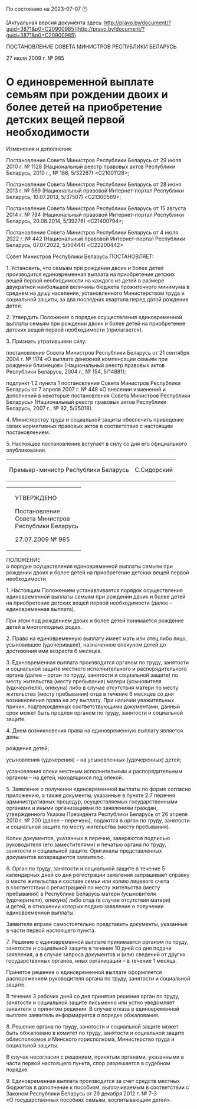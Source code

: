 По состоянию на 2023-07-07 &#x1F550;

[Актуальная версия документа здесь: http://pravo.by/document/?guid=3871&p0=C20900985](http://pravo.by/document/?guid=3871&p0=C20900985)

<p>ПОСТАНОВЛЕНИЕ СОВЕТА МИНИСТРОВ РЕСПУБЛИКИ БЕЛАРУСЬ</p>
<p>27 июля 2009 г. № 985</p>
<h1>О единовременной выплате семьям при рождении двоих и более детей на приобретение детских вещей первой необходимости</h1>
<p>Изменения и дополнения:</p>
<p>Постановление Совета Министров Республики Беларусь от 29 июля 2010 г. № 1128 (Национальный реестр правовых актов Республики Беларусь, 2010 г., № 186, 5/32267) &lt;C21001128&gt;;</p>
<p>Постановление Совета Министров Республики Беларусь от 28 июня 2013 г. № 569 (Национальный правовой Интернет-портал Республики Беларусь, 10.07.2013, 5/37507) &lt;C21300569&gt;;</p>
<p>Постановление Совета Министров Республики Беларусь от 15 августа 2014 г. № 794 (Национальный правовой Интернет-портал Республики Беларусь, 20.08.2014, 5/39276) &lt;C21400794&gt;;</p>
<p>Постановление Совета Министров Республики Беларусь от 4 июля 2022 г. № 442 (Национальный правовой Интернет-портал Республики Беларусь, 07.07.2022, 5/50444) &lt;C22200442&gt;</p>
<p></p>
<p>Совет Министров Республики Беларусь ПОСТАНОВЛЯЕТ:</p>
<p>1. Установить, что семьям при рождении двоих и более детей производится единовременная выплата на приобретение детских вещей первой необходимости на каждого из детей в размере двукратной наибольшей величины бюджета прожиточного минимума в среднем на душу населения, установленного Министерством труда и социальной защиты, за два последних квартала перед датой рождения детей.</p>
<p>2. Утвердить Положение о порядке осуществления единовременной выплаты семьям при рождении двоих и более детей на приобретение детских вещей первой необходимости (прилагается).</p>
<p>3. Признать утратившими силу:</p>
<p>постановление Совета Министров Республики Беларусь от 21 сентября 2004 г. № 1174 «О выплате денежной компенсации семьям при рождении близнецов» (Национальный реестр правовых актов Республики Беларусь, 2004 г., № 154, 5/14881);</p>
<p>подпункт 1.2 пункта 1 постановления Совета Министров Республики Беларусь от 7 апреля 2007 г. № 448 «О внесении изменений и дополнений в некоторые постановления Совета Министров Республики Беларусь» (Национальный реестр правовых актов Республики Беларусь, 2007 г., № 92, 5/25018).</p>
<p>4. Министерству труда и социальной защиты обеспечить приведение своих нормативных правовых актов в соответствие с настоящим постановлением.</p>
<p>5. Настоящее постановление вступает в силу со дня его официального опубликования.</p>
<p></p>
<table><tr>
<td><p>Премьер-министр Республики Беларусь</p></td>
<td><p>С.Сидорский</p></td>
</tr></table>
<p></p>
<table><tr>
<td><p></p></td>
<td>
<p>УТВЕРЖДЕНО</p>
<p>Постановление <br>Совета Министров <br>Республики Беларусь</p>
<p>27.07.2009 № 985</p>
</td>
</tr></table>
<p>ПОЛОЖЕНИЕ<br>о порядке осуществления единовременной выплаты семьям при рождении двоих и более детей на приобретение детских вещей первой необходимости</p>
<p>1. Настоящим Положением устанавливается порядок осуществления единовременной выплаты семьям при рождении двоих и более детей на приобретение детских вещей первой необходимости (далее – единовременная выплата).</p>
<p>При этом под рождением двоих и более детей понимается рождение детей в многоплодных родах.</p>
<p>2. Право на единовременную выплату имеет мать или отец либо лицо, усыновившее (удочерившее), назначенное опекуном детей до достижения ими возраста 6 месяцев.</p>
<p>3. Единовременная выплата производится органом по труду, занятости и социальной защите местного исполнительного и распорядительного органа (далее – орган по труду, занятости и социальной защите) по месту жительства (месту пребывания) матери (усыновителя (удочерителя), опекуна) либо в случае отсутствия матери по месту жительства (месту пребывания) отца в течение 6 месяцев со дня возникновения права на эту выплату. При наличии уважительных причин, подтвержденных соответствующими документами, данный срок может быть продлен органом по труду, занятости и социальной защите.</p>
<p>4. Днем возникновения права на единовременную выплату является день:</p>
<p>рождения детей;</p>
<p>усыновления (удочерения) – на усыновленных (удочеренных) детей;</p>
<p>установления опеки местным исполнительным и распорядительным органом – на детей, находящихся под опекой.</p>
<p>5. Заявление о получении единовременной выплаты по форме согласно приложению, а также документы, указанные в пункте 2.7 перечня административных процедур, осуществляемых государственными органами и иными организациями по заявлениям граждан, утвержденного Указом Президента Республики Беларусь от 26 апреля 2010 г. № 200 (далее – перечень), подаются в орган по труду, занятости и социальной защите по месту жительства (месту пребывания).</p>
<p>Копии документов, указанных в перечне, заверяются подписью руководителя (его заместителями) и печатью органа по труду, занятости и социальной защите. Оригиналы представленных документов возвращаются заявителю.</p>
<p>6. Орган по труду, занятости и социальной защите в течение 5 календарных дней со дня регистрации заявления запрашивает справку о месте жительства и составе семьи или копию лицевого счета в соответствии с регистрацией по месту жительства (месту пребывания) в Республике Беларусь матери (усыновителя (удочерителя), опекуна) либо отца (в случае отсутствия матери) и детей, в отношении которых подано заявление о получении единовременной выплаты.</p>
<p>Заявители вправе самостоятельно представить документы, указанные в части первой настоящего пункта.</p>
<p>7. Решение о единовременной выплате принимается органом по труду, занятости и социальной защите в течение 10 дней со дня подачи заявления, а в случае запроса документов и (или) сведений от других государственных органов, иных организаций – в течение 1 месяца.</p>
<p>Принятое решение о единовременной выплате оформляется распоряжением руководителя органа по труду, занятости и социальной защите.</p>
<p>В течение 3 рабочих дней со дня принятия решения орган по труду, занятости и социальной защите письменно или устно уведомляет заявителя о принятом решении. В случае отказа в единовременной выплате заявитель информируется о порядке обжалования.</p>
<p>8. Решение органа по труду, занятости и социальной защите может быть обжаловано в комитет по труду, занятости и социальной защите облисполкомов и Минского горисполкома, Министерство труда и социальной защиты.</p>
<p>В случае несогласия с решением, принятым органами, указанными в части первой настоящего пункта, спор разрешается в судебном порядке.</p>
<p>9. Единовременная выплата производится за счет средств местных бюджетов в дополнение к пособиям, выплачиваемым в соответствии с Законом Республики Беларусь от 29 декабря 2012 г. № 7-З «О государственных пособиях семьям, воспитывающим детей».</p>
<p></p>